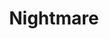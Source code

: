 ---
layout: post
category: concert
title: Nightmare
artists: 
- Nightmare
place: 
- Alhambra
country: France
city: Paris
---